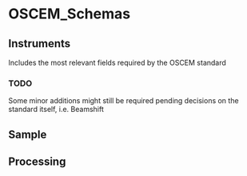 # OSCEM_Schemas

## Instruments
Includes the most relevant fields required by the OSCEM standard
### TODO
Some minor additions might still be required pending decisions on the standard itself, i.e. Beamshift 

## Sample

## Processing



